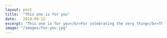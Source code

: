 ```yaml
---
layout: post
title:  "This one is for you"
date:   2019-09-12
excerpt: "This one is for you</br>For celebrating the very thing</br>That made my insides turn..."
image: "/images/for-you.jpg"
---
```

